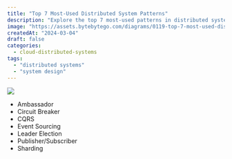 ```yaml
---
title: "Top 7 Most-Used Distributed System Patterns"
description: "Explore the top 7 most-used patterns in distributed system design."
image: "https://assets.bytebytego.com/diagrams/0119-top-7-most-used-distributed-system-patterns.png"
createdAt: "2024-03-04"
draft: false
categories:
  - cloud-distributed-systems
tags:
  - "distributed systems"
  - "system design"
---
```


![](https://assets.bytebytego.com/diagrams/0119-top-7-most-used-distributed-system-patterns.png)

* Ambassador
* Circuit Breaker
* CQRS
* Event Sourcing
* Leader Election
* Publisher/Subscriber
* Sharding
